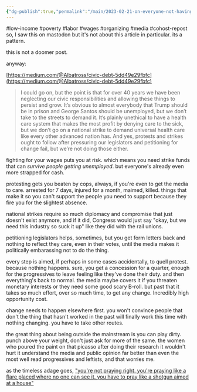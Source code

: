 ```yaml
---
{"dg-publish":true,"permalink":"/main/2023-02-21-on-everyone-not-having-much-cash-to-pass-around-and-how-that-stifles-movements-and-leveraging-the-media/","noteIcon":"","created":"2023-08-09T16:35:02.749-04:00","updated":"2023-10-06T22:47:07.818-04:00"}
---
```


#low-income #poverty #labor #wages #organizing #media #cohost-repost 
so, I saw this on mastodon but it's not about this article in particular. its a pattern.

this is not a doomer post.

anyway:

[https://medium.com/@Albatross/civic-debt-5dd49e29fbfc](https://medium.com/@Albatross/civic-debt-5dd49e29fbfc)

> I could go on, but the point is that for over 40 years we have been neglecting our civic responsibilities and allowing these things to persist and grow. It’s obvious to almost everybody that Trump should be in prison and George Santos should be unemployed, but we don’t take to the streets to demand it. It’s plainly unethical to have a health care system that makes the most profit by denying care to the sick, but we don’t go on a national strike to demand universal health care like every other advanced nation has. And yes, protests and strikes ought to follow after pressuring our legislators and petitioning for change fail, but we’re not doing those either.

fighting for your wages puts you at risk. which means you need strike funds that can _survive people getting unemployed_. but everyone's already even more strapped for cash.

protesting gets you beaten by cops, always, if you're even to get the media to care. arrested for 7 days, injured for a month, maimed, killed. things that make it so you can't support the people you need to support because they fire you for the slightest absence.

national strikes require so much diplomacy and compromise that just doesn't exist anymore, and if it did, Congress would just say "okay, but we need this industry so suck it up" like they did with the rail unions.

petitioning legislators helps, sometimes, but you get form letters back and nothing to reflect they care, even in their votes, until the media makes it politically embarassing not to do the thing.

every step is aimed, if perhaps in some cases accidentally, to quell protest. because nothing happens. sure, you get a concession for a quarter, enough for the progressives to leave feeling like they've done their duty. and then everything's back to normal. the media maybe covers it if you threaten monetary interests or they need some good scary B-roll. but past that it takes so much effort, over so much time, to get any change. Incredibly high opportunity cost.

change needs to happen elsewhere first. you won't convince people that don't the thing that hasn't worked in the past will finally work this time with nothing changing. you have to take other routes.

the great thing about being outside the mainstream is you can play dirty. punch above your weight, don't just ask for more of the same. the women who poured the paint on that picasso after doing their research it wouldn't hurt it understand the media and public opinion far better than even the most well read progressives and leftists, and that worries me.

as the timeless adage goes, ["you're not praying right. you're praying like a flare placed where no one can see it. you have to pray like a shotgun aimed at a house"](https://twitter.com/SweetNAwful/status/1454913762767486979?t=QfjSqx1POb7_biIsAuqKpQ&s=19)